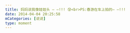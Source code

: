 ```yaml
---
title: 妈妈说我像娃娃头 — —!!! 😰<br>PS:春游在车上拍的— —!!!
date: 2014-04-04 20:25:58
mCategories: [说说]
type: moment
---
```


<div id="pics-20140404202558"></div>

<script>
var data = [
    {"link": "2014-04-04_000000.webp", "type": "shuoshuo"}
];
picsRender(data, "pics-20140404202558");
</script>
